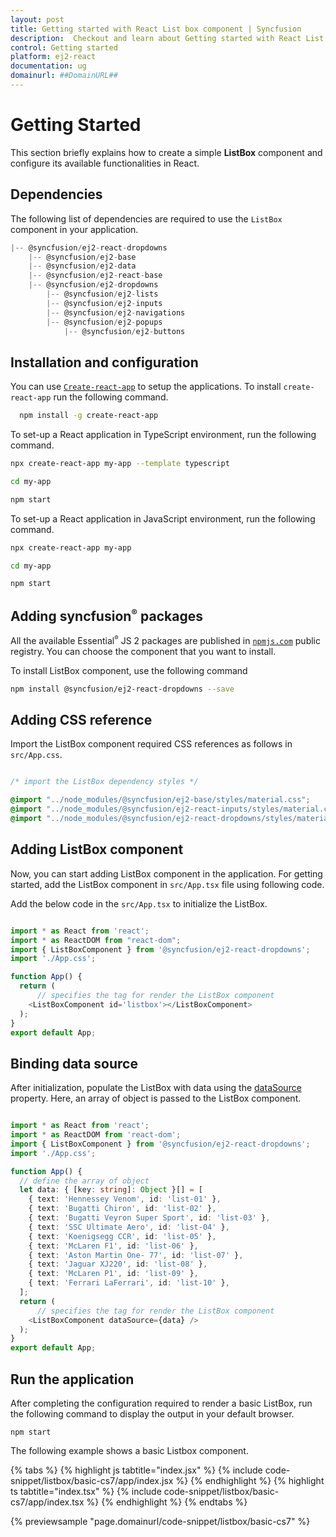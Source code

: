 ```yaml
---
layout: post
title: Getting started with React List box component | Syncfusion
description:  Checkout and learn about Getting started with React List box component of Syncfusion Essential JS 2 and more details.
control: Getting started 
platform: ej2-react
documentation: ug
domainurl: ##DomainURL##
---
```


# Getting Started

This section briefly explains how to create a simple **ListBox** component and configure its available functionalities in React.

## Dependencies

The following list of dependencies are required to use the `ListBox` component in your application.

```javascript
|-- @syncfusion/ej2-react-dropdowns
    |-- @syncfusion/ej2-base
    |-- @syncfusion/ej2-data
    |-- @syncfusion/ej2-react-base
    |-- @syncfusion/ej2-dropdowns
        |-- @syncfusion/ej2-lists
        |-- @syncfusion/ej2-inputs
        |-- @syncfusion/ej2-navigations
        |-- @syncfusion/ej2-popups
            |-- @syncfusion/ej2-buttons
```

## Installation and configuration

You can use [`Create-react-app`](https://github.com/facebookincubator/create-react-app) to setup the applications. To install `create-react-app` run the following command.

   ```bash
     npm install -g create-react-app
   ```

To set-up a React application in TypeScript environment, run the following command.

```bash
npx create-react-app my-app --template typescript

cd my-app

npm start

```

To set-up a React application in JavaScript environment, run the following command.

```bash
npx create-react-app my-app

cd my-app

npm start

```

## Adding syncfusion<sup style="font-size:70%">&reg;</sup> packages

All the available Essential<sup style="font-size:70%">&reg;</sup> JS 2 packages are published in [`npmjs.com`](https://www.npmjs.com/~syncfusionorg) public registry. You can choose the component that you want to install.

To install ListBox component, use the following command

```bash
npm install @syncfusion/ej2-react-dropdowns --save
```

## Adding CSS reference

Import the ListBox component required CSS references as follows in `src/App.css`.

```css

/* import the ListBox dependency styles */

@import "../node_modules/@syncfusion/ej2-base/styles/material.css";
@import "../node_modules/@syncfusion/ej2-react-inputs/styles/material.css";
@import "../node_modules/@syncfusion/ej2-react-dropdowns/styles/material.css";

```

## Adding ListBox component

Now, you can start adding ListBox component in the application. For getting started, add the ListBox component in `src/App.tsx` file using following code.

Add the below code in the `src/App.tsx` to initialize the ListBox.

```ts

import * as React from 'react';
import * as ReactDOM from "react-dom";
import { ListBoxComponent } from '@syncfusion/ej2-react-dropdowns';
import './App.css';

function App() {
  return (
      // specifies the tag for render the ListBox component
    <ListBoxComponent id='listbox'></ListBoxComponent>
  );
}
export default App;

```

## Binding data source

After initialization, populate the ListBox with data using the [dataSource](https://ej2.syncfusion.com/react/documentation/api/list-box/#datasource) property. Here, an array of object is passed to the ListBox component.

```ts

import * as React from 'react';
import * as ReactDOM from 'react-dom';
import { ListBoxComponent } from '@syncfusion/ej2-react-dropdowns';
import './App.css';

function App() {
  // define the array of object
  let data: { [key: string]: Object }[] = [
    { text: 'Hennessey Venom', id: 'list-01' },
    { text: 'Bugatti Chiron', id: 'list-02' },
    { text: 'Bugatti Veyron Super Sport', id: 'list-03' },
    { text: 'SSC Ultimate Aero', id: 'list-04' },
    { text: 'Koenigsegg CCR', id: 'list-05' },
    { text: 'McLaren F1', id: 'list-06' },
    { text: 'Aston Martin One- 77', id: 'list-07' },
    { text: 'Jaguar XJ220', id: 'list-08' },
    { text: 'McLaren P1', id: 'list-09' },
    { text: 'Ferrari LaFerrari', id: 'list-10' },
  ];
  return (
      // specifies the tag for render the ListBox component
    <ListBoxComponent dataSource={data} />
  );
}
export default App;

```

## Run the application

After completing the configuration required to render a basic ListBox, run the following command to display the output in your default browser.

```
npm start
```

The following example shows a basic Listbox component.

{% tabs %}
{% highlight js tabtitle="index.jsx" %}
{% include code-snippet/listbox/basic-cs7/app/index.jsx %}
{% endhighlight %}
{% highlight ts tabtitle="index.tsx" %}
{% include code-snippet/listbox/basic-cs7/app/index.tsx %}
{% endhighlight %}
{% endtabs %}

 {% previewsample "page.domainurl/code-snippet/listbox/basic-cs7" %}